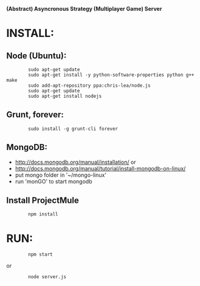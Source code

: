 **(Abstract) Asyncronous Strategy (Multiplayer Game) Server**


INSTALL:
=======

Node (Ubuntu):
-----------
```
        sudo apt-get update
        sudo apt-get install -y python-software-properties python g++ make
        sudo add-apt-repository ppa:chris-lea/node.js
        sudo apt-get update
        sudo apt-get install nodejs
```
    
Grunt, forever:
-----------
```
        sudo install -g grunt-cli forever
```


MongoDB:
-----------
- http://docs.mongodb.org/manual/installation/ or
- http://docs.mongodb.org/manual/tutorial/install-mongodb-on-linux/
- put mongo folder in '~/mongo-linux'
- run 'monGO' to start mongodb

Install ProjectMule
-----------
```
        npm install
```

RUN:
=======

```
        npm start
```
or
```
        node server.js
```
